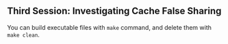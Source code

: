 ## Third Session: Investigating Cache False Sharing

You can build executable files with `make` command, and delete them with `make clean`.
